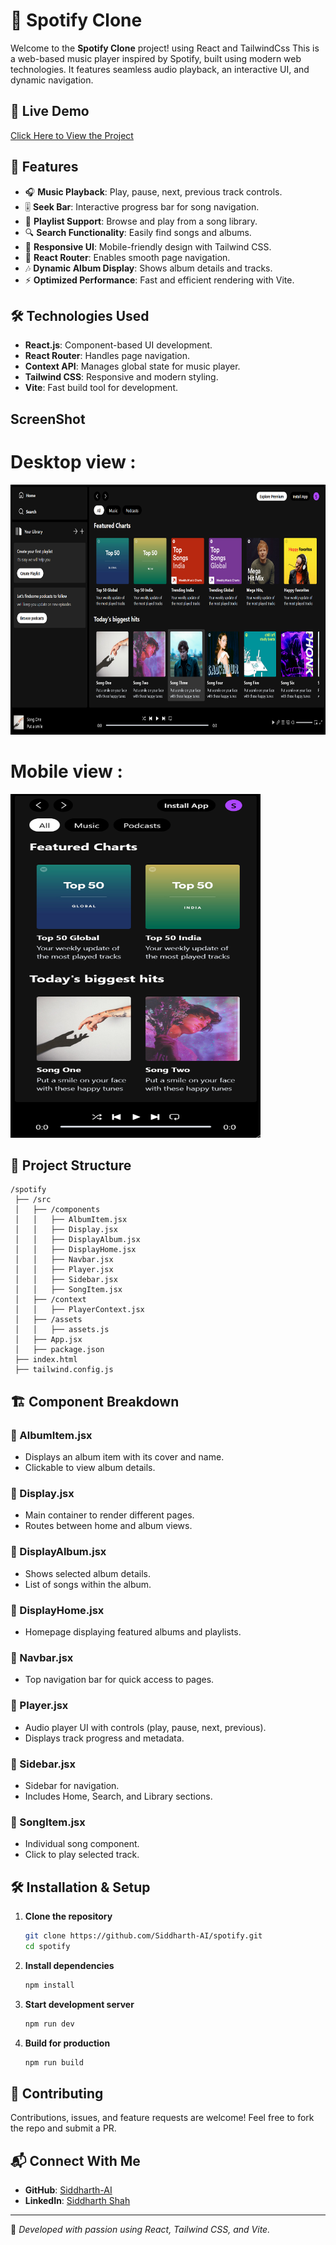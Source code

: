 # 🎵 Spotify Clone

Welcome to the **Spotify Clone** project! using React and TailwindCss This is a web-based music player inspired by Spotify, built using modern web technologies. It features seamless audio playback, an interactive UI, and dynamic navigation.

## 🚀 Live Demo
[Click Here to View the Project](https://siddharth-ai.github.io/spotify/)

## 📝 Features
- 🎧 **Music Playback**: Play, pause, next, previous track controls.
- 🎚 **Seek Bar**: Interactive progress bar for song navigation.
- 🎵 **Playlist Support**: Browse and play from a song library.
- 🔍 **Search Functionality**: Easily find songs and albums.
- 🌟 **Responsive UI**: Mobile-friendly design with Tailwind CSS.
- 🔄 **React Router**: Enables smooth page navigation.
- 🎶 **Dynamic Album Display**: Shows album details and tracks.
- ⚡ **Optimized Performance**: Fast and efficient rendering with Vite.

## 🛠 Technologies Used
- **React.js**: Component-based UI development.
- **React Router**: Handles page navigation.
- **Context API**: Manages global state for music player.
- **Tailwind CSS**: Responsive and modern styling.
- **Vite**: Fast build tool for development.

## ScreenShot

# Desktop view :

<img src='./src/assets/desktop.png'  width="800" height="400"/>

# Mobile view :

<img src='./src/assets/mobile.png'  width="400" height="550"/>

## 📂 Project Structure
```
/spotify
 ├── /src
 │   ├── /components
 │   │   ├── AlbumItem.jsx
 │   │   ├── Display.jsx
 │   │   ├── DisplayAlbum.jsx
 │   │   ├── DisplayHome.jsx
 │   │   ├── Navbar.jsx
 │   │   ├── Player.jsx
 │   │   ├── Sidebar.jsx
 │   │   ├── SongItem.jsx
 │   ├── /context
 │   │   ├── PlayerContext.jsx
 │   ├── /assets
 │   │   ├── assets.js
 │   ├── App.jsx
 │   ├── package.json
 ├── index.html
 ├── tailwind.config.js
```

## 🏗️ Component Breakdown
### 📌 AlbumItem.jsx
- Displays an album item with its cover and name.
- Clickable to view album details.

### 📌 Display.jsx
- Main container to render different pages.
- Routes between home and album views.

### 📌 DisplayAlbum.jsx
- Shows selected album details.
- List of songs within the album.

### 📌 DisplayHome.jsx
- Homepage displaying featured albums and playlists.

### 📌 Navbar.jsx
- Top navigation bar for quick access to pages.

### 📌 Player.jsx
- Audio player UI with controls (play, pause, next, previous).
- Displays track progress and metadata.

### 📌 Sidebar.jsx
- Sidebar for navigation.
- Includes Home, Search, and Library sections.

### 📌 SongItem.jsx
- Individual song component.
- Click to play selected track.

## 🛠 Installation & Setup
1. **Clone the repository**
   ```sh
   git clone https://github.com/Siddharth-AI/spotify.git
   cd spotify
   ```
2. **Install dependencies**
   ```sh
   npm install
   ```
3. **Start development server**
   ```sh
   npm run dev
   ```
4. **Build for production**
   ```sh
   npm run build
   ```

## 🤝 Contributing
Contributions, issues, and feature requests are welcome! Feel free to fork the repo and submit a PR.

## 📬 Connect With Me
- **GitHub**: [Siddharth-AI](https://github.com/Siddharth-AI)
- **LinkedIn**: [Siddharth Shah](https://www.linkedin.com/in/siddharth-shah-a0003234a?utm_source=share&utm_campaign=share_via&utm_content=profile&utm_medium=android_app)

---
🚀 *Developed with passion using React, Tailwind CSS, and Vite.*

